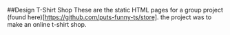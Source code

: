 ##Design T-Shirt Shop
These are the static HTML pages for a group project (found here)[https://github.com/puts-funny-ts/store].
the project was to make an online t-shirt shop.
